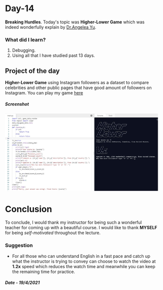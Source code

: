# Day-14

**Breaking Hurdles**.   Today's topic was **Higher-Lower Game** which was indeed wonderfully explain by [Dr.Angelea Yu](https://www.udemy.com/user/4b4368a3-b5c8-4529-aa65-2056ec31f37e/). 

### What did I learn?

1. Debugging.
2. Using all that I have studied past 13 days.



## Project of the day

**Higher-Lower Game** using Instagram followers as a dataset to compare celebrities and other public pages that have good amount of followers on Instagram. You can play my game [here](https://replit.com/@skandasharma/higher-lower) 

##### Screenshot

![Higher Lower](images/d14.JPG)



# Conclusion

To conclude, I would thank my instructor for being such a wonderful teacher for coming up with a beautiful course. I would like to thank **MYSELF** for being _self-motivated_ throughout the lecture. 

### Suggestion

- For all those who can understand English in a fast pace and catch up what the instructor is trying to convey can choose to watch the video at **1.2x** speed which reduces the watch time and meanwhile you can keep the remaining time for practice.

##### Date - 19/4/2021
